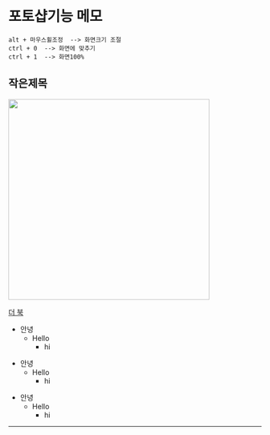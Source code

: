 # 포토샵기능 메모

```
alt + 마우스휠조정  --> 화면크기 조절
ctrl + 0  --> 화면에 맞추기
ctrl + 1  --> 화면100%
```

## 작은제목

<img src="https://understanding963852.github.io/img/jjj.PNG"  width="400">

[더 북](https://thebook.io/)

+ 안녕
  + Hello
    + hi


* 안녕
  * Hello
    * hi

- 안녕
  - Hello
    - hi

-------------------
